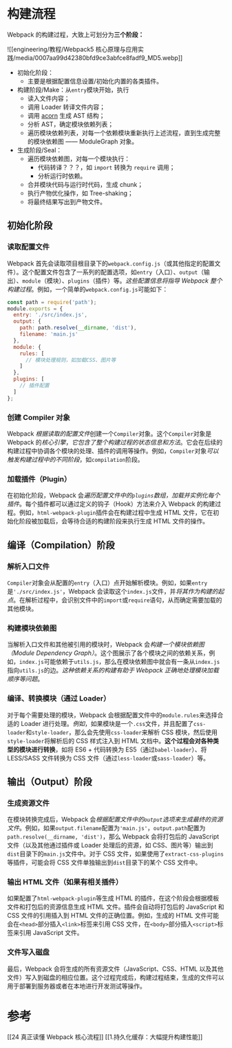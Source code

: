 
# 构建流程
Webpack 的构建过程，大致上可划分为**三个阶段：**

![[engineering/教程/Webpack5 核心原理与应用实践/media/0007aa99d42380bfd9ce3abfce8fadf9_MD5.webp]]

- 初始化阶段：
	- 主要是根据配置信息设置/初始化内置的各类插件。
- 构建阶段/Make：从`entry`模块开始，执行
	- 读入文件内容；
	- 调用 Loader 转译文件内容；
	- 调用 [acorn](https://link.juejin.cn/?target=https%3A%2F%2Fwww.npmjs.com%2Fpackage%2Facorn) 生成 AST 结构；
	- 分析 AST，确定模块依赖列表；
	- 遍历模块依赖列表，对每一个依赖模块重新执行上述流程，直到生成完整的模块依赖图 —— ModuleGraph 对象。
- 生成阶段/Seal：
	- 遍历模块依赖图，对每一个模块执行：
		- 代码转译？？？，如 `import` 转换为 `require` 调用；
		- 分析运行时依赖。
	- 合并模块代码与运行时代码，生成 chunk；
	- 执行产物优化操作，如 Tree-shaking；
	- 将最终结果写出到产物文件。


## 初始化阶段
 
### 读取配置文件

Webpack 首先会读取项目根目录下的`webpack.config.js`（或其他指定的配置文件）。这个配置文件包含了一系列的配置选项，如`entry`（入口）、`output`（输出）、`module`（模块）、`plugins`（插件）等。*这些配置信息将指导 Webpack 整个构建过程*。例如，一个简单的`webpack.config.js`可能如下：

```js
const path = require('path');
module.exports = {
  entry: './src/index.js',
  output: {
    path: path.resolve(__dirname, 'dist'),
    filename: 'main.js'
  },
  module: {
    rules: [
      // 模块处理规则，如加载CSS、图片等
    ]
  },
  plugins: [
    // 插件配置
  ]
};
```

### 创建 Compiler 对象
Webpack *根据读取的配置文件*创建一个`Compiler`对象。这个`Compiler`对象是 Webpack 的*核心引擎*，*它包含了整个构建过程的状态信息和方法*。它会在后续的构建过程中协调各个模块的处理、插件的调用等操作。例如，`Compiler`对象*可以触发构建过程中的不同阶段*，如`compilation`阶段。

### 加载插件（Plugin）

在初始化阶段，Webpack 会*遍历配置文件中的`plugins`数组，加载并实例化每个插件*。每个插件都可以通过定义的钩子（Hook）方法来介入 Webpack 的构建过程。例如，`html-webpack-plugin`插件会在构建过程中生成 HTML 文件，它在初始化阶段被加载后，会等待合适的构建阶段来执行生成 HTML 文件的操作。



## 编译（Compilation）阶段

### 解析入口文件

`Compiler`对象会从配置的`entry`（入口）点开始解析模块。例如，如果`entry`是`'./src/index.js'`，Webpack 会读取这个`index.js`文件，并*将其作为构建的起点*。在解析过程中，会识别文件中的`import`或`require`语句，从而确定需要加载的其他模块。

### 构建模块依赖图

当解析入口文件和其他被引用的模块时，Webpack 会*构建一个模块依赖图（Module Dependency Graph）*。这个图展示了各个模块之间的依赖关系，例如，`index.js`可能依赖于`utils.js`，那么在模块依赖图中就会有一条从`index.js`指向`utils.js`的边。*这种依赖关系的构建有助于 Webpack 正确地处理模块加载顺序等问题*。

### 编译、转换模块（通过 Loader）

对于每个需要处理的模块，Webpack 会根据配置文件中的`module.rules`来选择合适的 Loader 进行处理。*例如*，如果模块是一个`.css`文件，并且配置了`css-loader`和`style-loader`，那么会先使用`css-loader`来解析 CSS 模块，然后使用`style-loader`将解析后的 CSS 样式注入到 HTML 文档中。**这个过程会对各种类型的模块进行转换**，如将 ES6 + 代码转换为 ES5（通过`babel-loader`）、将 LESS/SASS 文件转换为 CSS 文件（通过`less-loader`或`sass-loader`）等。

## 输出（Output）阶段
### 生成资源文件

在模块转换完成后，Webpack 会*根据配置文件中的`output`选项来生成最终的资源文件*。例如，如果`output.filename`配置为`'main.js'`，`output.path`配置为`path.resolve(__dirname, 'dist')`，那么 Webpack 会将打包后的 JavaScript 文件（以及其他通过插件或 Loader 处理后的资源，如 CSS、图片等）输出到`dist`目录下的`main.js`文件中。对于 CSS 文件，如果使用了`extract-css-plugins`等插件，可能会将 CSS 文件单独输出到`dist`目录下的某个 CSS 文件中。

### 输出 HTML 文件（如果有相关插件）

如果配置了`html-webpack-plugin`等生成 HTML 的插件，在这个阶段会根据模板文件和打包后的资源信息生成 HTML 文件。插件会自动将打包后的 JavaScript 和 CSS 文件的引用插入到 HTML 文件的正确位置。例如，生成的 HTML 文件可能会在`<head>`部分插入`<link>`标签来引用 CSS 文件，在`<body>`部分插入`<script>`标签来引用 JavaScript 文件。

### 文件写入磁盘

最后，Webpack 会将生成的所有资源文件（JavaScript、CSS、HTML 以及其他文件）写入到磁盘的相应位置。这个过程完成后，构建过程结束，生成的文件可以用于部署到服务器或者在本地进行开发测试等操作。


# 参考
[[24 真正读懂 Webpack 核心流程]]
[[1.持久化缓存：大幅提升构建性能]]